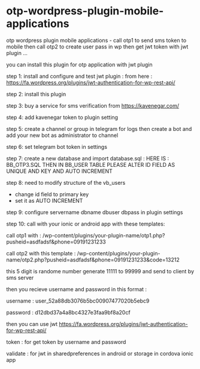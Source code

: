 # otp-wordpress-plugin-mobile-applications


otp wordpress plugin mobile applications - call otp1 to send sms token to mobile then call otp2 to create user pass in wp then get jwt token with jwt plugin ...


you can install this plugin for otp application with jwt plugin 

step 1: install and configure and test jwt plugin : from here : https://fa.wordpress.org/plugins/jwt-authentication-for-wp-rest-api/

step 2: install this plugin

step 3: buy a service for sms verification from https://kavenegar.com/

step 4: add kavenegar token to plugin setting

step 5: create a channel or group in telegram for logs then create a bot and add your new bot as administrator to channel

step 6: set telegram bot token in settings

step 7: create a new database and import database.sql : HERE IS : BB_OTP3.SQL THEN IN BB_USER TABLE PLEASE ALTER ID FIELD AS UNIQUE AND KEY AND AUTO INCREMENT

step 8: need to modify structure of the vb_users 

  - change id field to primary key
  - set it as AUTO INCREMENT

step 9: configure servername dbname dbuser dbpass in plugin settings

step 10: call with your ionic or android app with these templates: 

  call otp1 with : /wp-content/plugins/your-plugin-name/otp1.php?pusheid=asdfadsf&phone=09191231233
  
  call otp2 with this template : /wp-content/plugins/your-plugin-name/otp2.php?pusheid=asdfadsf&phone=09191231233&code=13212
  
  this 5 digit is randome number generate 11111 to 99999 and send to client by sms server
  
  then you recieve username and password in this format : 
  
  username : user_52a88db3076b5bc00907477020b5ebc9
  
  password : d12dbd37a4a8bc4327e3faa9bf8a20cf
  
  then you can use jwt https://fa.wordpress.org/plugins/jwt-authentication-for-wp-rest-api/
  
  
  token : for get token by username and password
  
  validate : for jwt in sharedpreferences in android or storage in cordova ionic app
